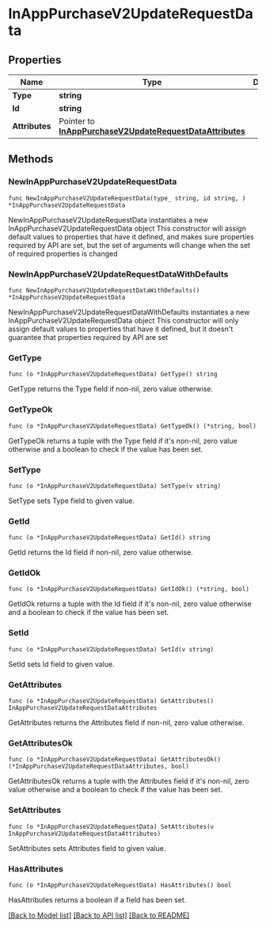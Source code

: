 # InAppPurchaseV2UpdateRequestData

## Properties

Name | Type | Description | Notes
------------ | ------------- | ------------- | -------------
**Type** | **string** |  | 
**Id** | **string** |  | 
**Attributes** | Pointer to [**InAppPurchaseV2UpdateRequestDataAttributes**](InAppPurchaseV2UpdateRequestDataAttributes.md) |  | [optional] 

## Methods

### NewInAppPurchaseV2UpdateRequestData

`func NewInAppPurchaseV2UpdateRequestData(type_ string, id string, ) *InAppPurchaseV2UpdateRequestData`

NewInAppPurchaseV2UpdateRequestData instantiates a new InAppPurchaseV2UpdateRequestData object
This constructor will assign default values to properties that have it defined,
and makes sure properties required by API are set, but the set of arguments
will change when the set of required properties is changed

### NewInAppPurchaseV2UpdateRequestDataWithDefaults

`func NewInAppPurchaseV2UpdateRequestDataWithDefaults() *InAppPurchaseV2UpdateRequestData`

NewInAppPurchaseV2UpdateRequestDataWithDefaults instantiates a new InAppPurchaseV2UpdateRequestData object
This constructor will only assign default values to properties that have it defined,
but it doesn't guarantee that properties required by API are set

### GetType

`func (o *InAppPurchaseV2UpdateRequestData) GetType() string`

GetType returns the Type field if non-nil, zero value otherwise.

### GetTypeOk

`func (o *InAppPurchaseV2UpdateRequestData) GetTypeOk() (*string, bool)`

GetTypeOk returns a tuple with the Type field if it's non-nil, zero value otherwise
and a boolean to check if the value has been set.

### SetType

`func (o *InAppPurchaseV2UpdateRequestData) SetType(v string)`

SetType sets Type field to given value.


### GetId

`func (o *InAppPurchaseV2UpdateRequestData) GetId() string`

GetId returns the Id field if non-nil, zero value otherwise.

### GetIdOk

`func (o *InAppPurchaseV2UpdateRequestData) GetIdOk() (*string, bool)`

GetIdOk returns a tuple with the Id field if it's non-nil, zero value otherwise
and a boolean to check if the value has been set.

### SetId

`func (o *InAppPurchaseV2UpdateRequestData) SetId(v string)`

SetId sets Id field to given value.


### GetAttributes

`func (o *InAppPurchaseV2UpdateRequestData) GetAttributes() InAppPurchaseV2UpdateRequestDataAttributes`

GetAttributes returns the Attributes field if non-nil, zero value otherwise.

### GetAttributesOk

`func (o *InAppPurchaseV2UpdateRequestData) GetAttributesOk() (*InAppPurchaseV2UpdateRequestDataAttributes, bool)`

GetAttributesOk returns a tuple with the Attributes field if it's non-nil, zero value otherwise
and a boolean to check if the value has been set.

### SetAttributes

`func (o *InAppPurchaseV2UpdateRequestData) SetAttributes(v InAppPurchaseV2UpdateRequestDataAttributes)`

SetAttributes sets Attributes field to given value.

### HasAttributes

`func (o *InAppPurchaseV2UpdateRequestData) HasAttributes() bool`

HasAttributes returns a boolean if a field has been set.


[[Back to Model list]](../README.md#documentation-for-models) [[Back to API list]](../README.md#documentation-for-api-endpoints) [[Back to README]](../README.md)


